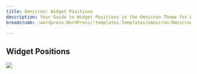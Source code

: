 ```yaml
---
title: Omnicron: Widget Positions
description: Your Guide to Widget Positions in the Omnicron Theme for WordPress
breadcrumb: /wordpress:WordPress/!templates:Templates/omnicron:Omnicron

---
```


Widget Positions
-----

![][positions]

[positions]: assets/positions.jpg